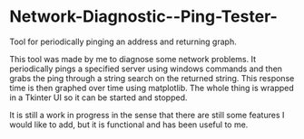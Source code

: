 # Network-Diagnostic--Ping-Tester-
Tool for periodically pinging an address and returning graph.


This tool was made by me to diagnose some network problems.
It periodically pings a specified server using windows commands and then grabs the ping through a string search on the returned string.
This response time is then graphed over time using matplotlib.
The whole thing is wrapped in a Tkinter UI so it can be started and stopped.

It is still a work in progress in the sense that there are still some features I would like to add, 
but it is functional and has been useful to me.
